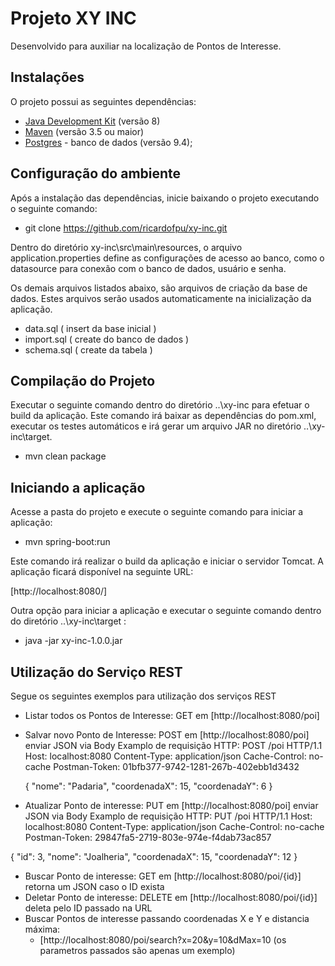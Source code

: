 # Projeto XY INC

Desenvolvido para auxiliar na localização de Pontos de Interesse.

## Instalações ##
O projeto possui as seguintes dependências:

* [Java Development Kit](http://www.oracle.com/technetwork/java/javase/downloads/index.html) (versão 8)
* [Maven](https://maven.apache.org/) (versão 3.5 ou maior)
* [Postgres](https://www.postgresql.org/download/) - banco de dados (versão 9.4);

## Configuração do ambiente ##

Após a instalação das dependências, inicie baixando o projeto executando o seguinte comando:

 * git clone https://github.com/ricardofpu/xy-inc.git
  
Dentro do diretório xy-inc\src\main\resources, o arquivo application.properties define as configurações de acesso ao banco, como o datasource para conexão com o banco de dados, usuário e senha.

Os demais arquivos listados abaixo, são arquivos de criação da base de dados. Estes arquivos serão usados automaticamente na inicialização da aplicação.

  * data.sql ( insert da base inicial )
  * import.sql ( create do banco de dados )
  * schema.sql ( create da tabela )

## Compilação do Projeto ##

Executar o seguinte comando dentro do diretório ..\xy-inc para efetuar o build da aplicação. Este comando irá baixar as dependências do pom.xml, executar os testes automáticos e irá gerar um arquivo JAR no diretório ..\xy-inc\target.

 * mvn clean package

## Iniciando a aplicação ##

Acesse a pasta do projeto e execute o seguinte comando para iniciar a aplicação:

 * mvn spring-boot:run
 
Este comando irá realizar o build da aplicação e iniciar o servidor Tomcat. A aplicação ficará disponível na seguinte URL:

  [http://localhost:8080/]
 
Outra opção para iniciar a aplicação e executar o seguinte comando dentro do diretório ..\xy-inc\target :

  * java -jar xy-inc-1.0.0.jar

## Utilização do Serviço REST ##

Segue os seguintes exemplos para utilização dos serviços REST

* Listar todos os Pontos de Interesse: GET em [http://localhost:8080/poi]
* Salvar novo Ponto de Interesse: POST em [http://localhost:8080/poi] enviar JSON via Body
Examplo de requisição HTTP:
  POST /poi HTTP/1.1
  Host: localhost:8080
  Content-Type: application/json
  Cache-Control: no-cache
  Postman-Token: 01bfb377-9742-1281-267b-402ebb1d3432
  
  {
    "nome": "Padaria",
    "coordenadaX": 15,
    "coordenadaY": 6
  }
* Atualizar Ponto de interesse: PUT em [http://localhost:8080/poi] enviar JSON via Body
Examplo de requisição HTTP:
PUT /poi HTTP/1.1
Host: localhost:8080
Content-Type: application/json
Cache-Control: no-cache
Postman-Token: 29847fa5-2719-803e-974e-f4dab73ac857

{
  "id": 3,
  "nome": "Joalheria",
  "coordenadaX": 15,
  "coordenadaY": 12
}
* Buscar Ponto de interesse: GET em [http://localhost:8080/poi/{id}] retorna um JSON caso o ID exista
* Deletar Ponto de interesse: DELETE em [http://localhost:8080/poi/{id}] deleta pelo ID passado na URL
* Buscar Pontos de interesse passando coordenadas X e Y e distancia máxima:
  * [http://localhost:8080/poi/search?x=20&y=10&dMax=10 (os parametros passados são apenas um exemplo)
  



